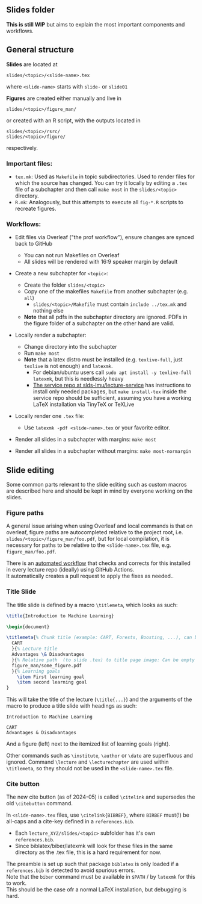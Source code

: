 ## Slides folder

**This is still WIP** but aims to explain the most important components and workflows.

## General structure

**Slides** are located at

```
slides/<topic>/<slide-name>.tex
```

where `<slide-name>` starts with `slide-` or `slide01`

**Figures** are created either manually and live in

```
slides/<topic>/figure_man/
```

or created with an R script, with the outputs located in

```
slides/<topic>/rsrc/
slides/<topic>/figure/
```

respectively.

### Important files:

- `tex.mk`: Used as `Makefile` in topic subdirectories. Used to render files for which the source has changed.
  You can try it locally by editing a `.tex` file of a subchapter and then call `make most` in the `slides/<topic>` directory.
- `R.mk`: Analogously, but this attempts to execute all `fig-*.R` scripts to recreate figures.

### Workflows:

- Edit files via Overleaf ("the prof workflow"), ensure changes are synced back to GitHub
  - You can not run Makefiles on Overleaf
  - All slides will be rendered with 16:9 speaker margin by default

- Create a new subchapter for `<topic>`:
  - Create the folder `slides/<topic>`
  - Copy one of the makefiles `Makefile` from another subchapter (e.g. `all`)
     - `slides/<topic>/Makefile` must contain `include ../tex.mk` and nothing else
  - __Note__ that all pdfs in the subchapter directory are ignored. PDFs in the figure folder of a subchapter on the other hand are valid.
- Locally render a subchapter:
  - Change directory into the subchapter
  - Run `make most`
  - __Note__ that a latex distro must be installed (e.g. `texlive-full`, just `texlive` is not enough) and `latexmk`.
    - For debian/ubuntu users call `sudo apt install -y texlive-full latexmk`, but this is needlessly heavy
    - [The service repo at slds-lmu/lecture-service](https://github.com/slds-lmu/lecture_service/tree/main) has instructions to install only needed packages,
      but `make install-tex` inside the service repo should be sufficient, assuming you have a working LaTeX installation via TinyTeX or TeXLive

- Locally render one `.tex` file:
  - Use `latexmk -pdf <slide-name>.tex` or your favorite editor.


- Render all slides in a subchapter with margins: `make most`
- Render all slides in a subchapter without margins: `make most-normargin`

## Slide editing

Some common parts relevant to the slide editing such as custom macros are described here and should be kept in mind by everyone working on the slides.

### Figure paths

A general issue arising when using Overleaf and local commands is that on overleaf, figure paths are autocompleted relative to the project root, i.e. `slides/<topic>/figure_man/foo.pdf`, but for local compilation, it is necessary for paths to be relative to the `<slide-name>.tex` file, e.g. `figure_man/foo.pdf`.

There is an [automated workflow](https://github.com/slds-lmu/lecture_service/blob/main/service/.github/workflows/fix-figure-paths.yaml) that checks and corrects for this installed in every lecture repo (ideally) using GitHub Actions.  
It automatically creates a pull request to apply the fixes as needed..

### Title Slide

The title slide is defined by a macro `\titlemeta`, which looks as such:

```latex
\title{Introduction to Machine Learning}

\begin{document}

\titlemeta{% Chunk title (example: CART, Forests, Boosting, ...), can be empty
  CART
  }{% Lecture title  
  Advantages \& Disadvantages
  }{% Relative path  (to slide .tex) to title page image: Can be empty and must not start with slides/
  figure_man/some_figure.pdf
  }{% Learning goals
    \item First learning goal
    \item second learning goal
}
```

This will take the title of the lecture (`\title{...}`) and the arguments of the macro to produce
a title slide with headings as such:

```
Introduction to Machine Learning  

CART  
Advantages & Disadvantages
```

And a figure (left) next to the itemized list of learning goals (right).

Other commands such as `\institute`, `\author` or `\date` are superfluous and ignored.
Command `\lecture` and `\lecturechapter` are used within `\titlemeta`, so they should not be used in the `<slide-name>.tex` file.

### Cite button

The new cite button (as of 2024-05) is called `\citelink` and supersedes the old `\citebutton` command.

In `<slide-name>.tex` files, use `\citelink{BIBREF}`, where `BIRBEF` must(!) be all-caps and a cite-key defined in a `references.bib`.

- Each `lecture_XYZ/slides/<topic>` subfolder has it's own `references.bib`. 
- Since biblatex/biber/latexmk will look for these files in the same directory as the .tex file, this is a hard requirement for now.

The preamble is set up such that package `biblatex` is only loaded if a `references.bib` is detected to avoid spurious errors.   
Note that the `biber` command must be available in `$PATH` / by `latexmk` for this to work.  
This should be the case ofr a normal LaTeX installation, but debugging is hard.
